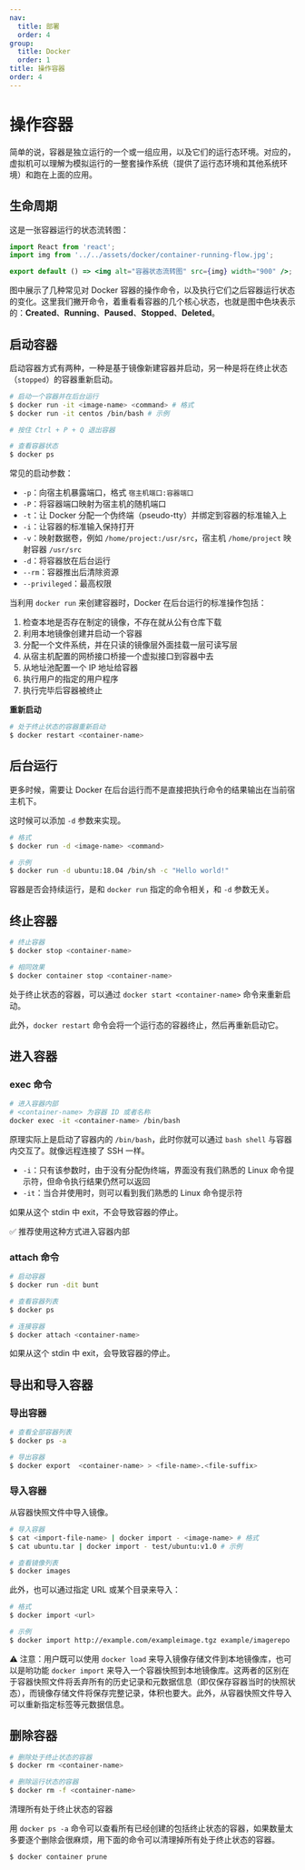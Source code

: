 ```yaml
---
nav:
  title: 部署
  order: 4
group:
  title: Docker
  order: 1
title: 操作容器
order: 4
---
```


# 操作容器

简单的说，容器是独立运行的一个或一组应用，以及它们的运行态环境。对应的，虚拟机可以理解为模拟运行的一整套操作系统（提供了运行态环境和其他系统环境）和跑在上面的应用。

## 生命周期

这是一张容器运行的状态流转图：

```jsx | inline
import React from 'react';
import img from '../../assets/docker/container-running-flow.jpg';

export default () => <img alt="容器状态流转图" src={img} width="900" />;
```


图中展示了几种常见对 Docker 容器的操作命令，以及执行它们之后容器运行状态的变化。这里我们撇开命令，着重看看容器的几个核心状态，也就是图中色块表示的：**Created**、**Running**、**Paused**、**Stopped**、**Deleted**。

## 启动容器

启动容器方式有两种，一种是基于镜像新建容器并启动，另一种是将在终止状态（`stopped`）的容器重新启动。

```bash
# 启动一个容器并在后台运行
$ docker run -it <image-name> <command> # 格式
$ docker run -it centos /bin/bash # 示例

# 按住 Ctrl + P + Q 退出容器

# 查看容器状态
$ docker ps
```

常见的启动参数：

- `-p`：向宿主机暴露端口，格式 `宿主机端口:容器端口`
- `-P`：将容器端口映射为宿主机的随机端口
- `-t`：让 Docker 分配一个伪终端（pseudo-tty）并绑定到容器的标准输入上
- `-i`：让容器的标准输入保持打开
- `-v`：映射数据卷，例如 `/home/project:/usr/src`，宿主机 `/home/project` 映射容器 `/usr/src`
- `-d`：将容器放在后台运行
- `--rm`：容器推出后清除资源
- `--privileged`：最高权限


当利用 `docker run` 来创建容器时，Docker 在后台运行的标准操作包括：

1. 检查本地是否存在制定的镜像，不存在就从公有仓库下载
2. 利用本地镜像创建并启动一个容器
3. 分配一个文件系统，并在只读的镜像层外面挂载一层可读写层
4. 从宿主机配置的网桥接口桥接一个虚拟接口到容器中去
5. 从地址池配置一个 IP 地址给容器
6. 执行用户的指定的用户程序
7. 执行完毕后容器被终止

**重新启动**

```bash
# 处于终止状态的容器重新启动
$ docker restart <container-name>
```

## 后台运行

更多时候，需要让 Docker 在后台运行而不是直接把执行命令的结果输出在当前宿主机下。

这时候可以添加 `-d` 参数来实现。

```bash
# 格式
$ docker run -d <image-name> <command>

# 示例
$ docker run -d ubuntu:18.04 /bin/sh -c "Hello world!"
```

容器是否会持续运行，是和 `docker run` 指定的命令相关，和 `-d` 参数无关。

## 终止容器

```bash
# 终止容器
$ docker stop <container-name>

# 相同效果
$ docker container stop <container-name>
```

处于终止状态的容器，可以通过 `docker start <container-name>` 命令来重新启动。

此外，`docker restart` 命令会将一个运行态的容器终止，然后再重新启动它。

## 进入容器

### exec 命令

```bash
# 进入容器内部
# <container-name> 为容器 ID 或者名称
docker exec -it <container-name> /bin/bash
```

原理实际上是启动了容器内的 `/bin/bash`，此时你就可以通过 `bash shell` 与容器内交互了。就像远程连接了 SSH 一样。

- `-i`：只有该参数时，由于没有分配伪终端，界面没有我们熟悉的 Linux 命令提示符，但命令执行结果仍然可以返回
- `-it`：当合并使用时，则可以看到我们熟悉的 Linux 命令提示符

如果从这个 stdin 中 exit，不会导致容器的停止。

✅ 推荐使用这种方式进入容器内部

### attach 命令

```bash
# 启动容器
$ docker run -dit bunt

# 查看容器列表
$ docker ps

# 连接容器
$ docker attach <container-name>
```

如果从这个 stdin 中 exit，会导致容器的停止。

## 导出和导入容器

### 导出容器

```bash
# 查看全部容器列表
$ docker ps -a

# 导出容器
$ docker export  <container-name> > <file-name>.<file-suffix>
```

### 导入容器

从容器快照文件中导入镜像。

```bash
# 导入容器
$ cat <import-file-name> | docker import - <image-name> # 格式
$ cat ubuntu.tar | docker import - test/ubuntu:v1.0 # 示例

# 查看镜像列表
$ docker images
```

此外，也可以通过指定 URL 或某个目录来导入：

```bash
# 格式
$ docker import <url>

# 示例
$ docker import http://example.com/exampleimage.tgz example/imagerepo
```

⚠️ 注意：用户既可以使用 `docker load` 来导入镜像存储文件到本地镜像库，也可以是哟功能 `docker import` 来导入一个容器快照到本地镜像库。这两者的区别在于容器快照文件将丢弃所有的历史记录和元数据信息（即仅保存容器当时的快照状态），而镜像存储文件将保存完整记录，体积也要大。此外，从容器快照文件导入可以重新指定标签等元数据信息。

## 删除容器

```bash
# 删除处于终止状态的容器
$ docker rm <container-name>

# 删除运行状态的容器
$ docker rm -f <container-name>
```

清理所有处于终止状态的容器

用 `docker ps -a` 命令可以查看所有已经创建的包括终止状态的容器，如果数量太多要逐个删除会很麻烦，用下面的命令可以清理掉所有处于终止状态的容器。

```bash
$ docker container prune
```
